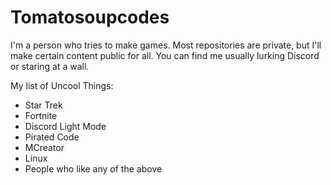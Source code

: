 # Tomatosoupcodes

I'm a person who tries to make games. Most repositories are private, but I'll make certain
content public for all. You can find me usually lurking Discord or staring at a wall.

My list of Uncool Things:

* Star Trek
* Fortnite
* Discord Light Mode
* Pirated Code
* MCreator
* Linux
* People who like any of the above
